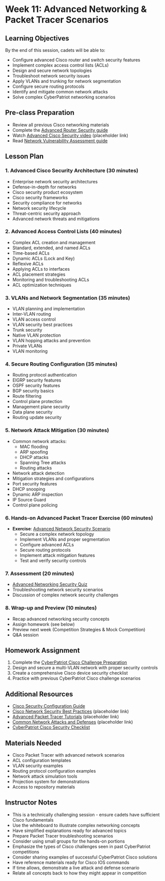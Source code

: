 # Week 11: Advanced Networking & Packet Tracer Scenarios

## Learning Objectives
By the end of this session, cadets will be able to:
- Configure advanced Cisco router and switch security features
- Implement complex access control lists (ACLs)
- Design and secure network topologies
- Troubleshoot network security issues
- Apply VLANs and trunking for network segmentation
- Configure secure routing protocols
- Identify and mitigate common network attacks
- Solve complex CyberPatriot networking scenarios

## Pre-class Preparation
- Review all previous Cisco networking materials
- Complete the [Advanced Router Security guide](../../Cisco/Guides/Intermediate/Router_Security.md)
- Watch [Advanced Cisco Security video](https://www.youtube.com/watch?v=example) (placeholder link)
- Read [Network Vulnerability Assessment guide](../../Cisco/Guides/Advanced/Network_Vulnerability_Assessment.md)

## Lesson Plan

### 1. Advanced Cisco Security Architecture (30 minutes)
- Enterprise network security architectures
- Defense-in-depth for networks
- Cisco security product ecosystem
- Cisco security frameworks
- Security compliance for networks
- Network security lifecycle
- Threat-centric security approach
- Advanced network threats and mitigations

### 2. Advanced Access Control Lists (40 minutes)
- Complex ACL creation and management
- Standard, extended, and named ACLs
- Time-based ACLs
- Dynamic ACLs (Lock and Key)
- Reflexive ACLs
- Applying ACLs to interfaces
- ACL placement strategies
- Monitoring and troubleshooting ACLs
- ACL optimization techniques

### 3. VLANs and Network Segmentation (35 minutes)
- VLAN planning and implementation
- Inter-VLAN routing
- VLAN access control
- VLAN security best practices
- Trunk security
- Native VLAN protection
- VLAN hopping attacks and prevention
- Private VLANs
- VLAN monitoring

### 4. Secure Routing Configuration (35 minutes)
- Routing protocol authentication
- EIGRP security features
- OSPF security features
- BGP security basics
- Route filtering
- Control plane protection
- Management plane security
- Data plane security
- Routing update security

### 5. Network Attack Mitigation (30 minutes)
- Common network attacks:
  - MAC flooding
  - ARP spoofing
  - DHCP attacks
  - Spanning Tree attacks
  - Routing attacks
- Network attack detection
- Mitigation strategies and configurations
- Port security features
- DHCP snooping
- Dynamic ARP inspection
- IP Source Guard
- Control plane policing

### 6. Hands-on Advanced Packet Tracer Exercise (60 minutes)
- **Exercise**: [Advanced Network Security Scenario](../../Cisco/PacketTracer/Scenarios/Advanced_Network_Security.pkt)
  - Secure a complex network topology
  - Implement VLANs and proper segmentation
  - Configure advanced ACLs
  - Secure routing protocols
  - Implement attack mitigation features
  - Test and verify security controls

### 7. Assessment (20 minutes)
- [Advanced Networking Security Quiz](../../Cisco/Quizzes/Quiz-Files/Advanced_Networking_Security_Quiz.md)
- Troubleshooting network security scenarios
- Discussion of complex network security challenges

### 8. Wrap-up and Preview (10 minutes)
- Recap advanced networking security concepts
- Assign homework (see below)
- Preview next week (Competition Strategies & Mock Competition)
- Q&A session

## Homework Assignment
1. Complete the [CyberPatriot Cisco Challenge Preparation](../../Cisco/Exercises/CyberPatriot_Cisco_Preparation.md)
2. Design and secure a multi-VLAN network with proper security controls
3. Create a comprehensive Cisco device security checklist
4. Practice with previous CyberPatriot Cisco challenge scenarios

## Additional Resources
- [Cisco Security Configuration Guide](https://www.cisco.com/c/en/us/support/security/index.html)
- [Cisco Network Security Best Practices](https://example.com/cisco-security) (placeholder link)
- [Advanced Packet Tracer Tutorials](https://example.com/packet-tracer-tutorials) (placeholder link)
- [Common Network Attacks and Defenses](https://example.com/network-attacks) (placeholder link)
- [CyberPatriot Cisco Security Checklist](../../Checklists/Cisco/Cisco_Security_Checklist.md)

## Materials Needed
- Cisco Packet Tracer with advanced network scenarios
- ACL configuration templates
- VLAN security examples
- Routing protocol configuration examples
- Network attack simulation tools
- Projection system for demonstrations
- Access to repository materials

## Instructor Notes
- This is a technically challenging session - ensure cadets have sufficient Cisco fundamentals
- Use the whiteboard to illustrate complex networking concepts
- Have simplified explanations ready for advanced topics
- Prepare Packet Tracer troubleshooting scenarios
- Consider using small groups for the hands-on portions
- Emphasize the types of Cisco challenges seen in past CyberPatriot competitions
- Consider sharing examples of successful CyberPatriot Cisco solutions
- Have reference materials ready for Cisco IOS commands
- If time allows, demonstrate a live attack and defense scenario
- Relate all concepts back to how they might appear in competition

